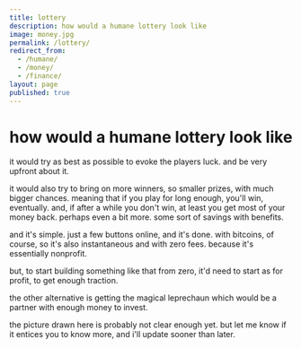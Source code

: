 ```yaml
---
title: lottery
description: how would a humane lottery look like
image: money.jpg
permalink: /lottery/
redirect_from:
  - /humane/
  - /money/
  - /finance/
layout: page
published: true
---
```


# how would a humane lottery look like

it would try as best as possible to evoke the players luck. and be very upfront about it.

it would also try to bring on more winners, so smaller prizes, with much bigger chances. meaning that if you play for long enough, you'll win, eventually. and, if after a while you don't win, at least you get most of your money back. perhaps even a bit more. some sort of savings with benefits.

and it's simple. just a few buttons online, and it's done. with bitcoins, of course, so it's also instantaneous and with zero fees. because it's essentially nonprofit.

but, to start building something like that from zero, it'd need to start as for profit, to get enough traction.

the other alternative is getting the magical leprechaun which would be a partner with enough money to invest.

the picture drawn here is probably not clear enough yet. but let me know if it entices you to know more, and i'll update sooner than later.

